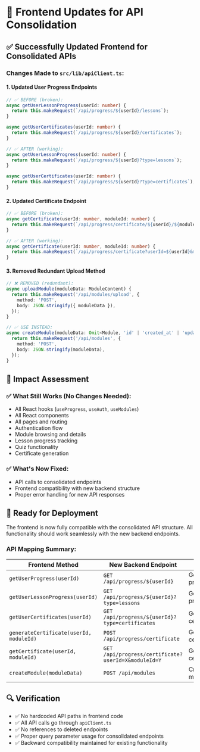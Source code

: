 # 🔧 Frontend Updates for API Consolidation

## ✅ Successfully Updated Frontend for Consolidated APIs

### **Changes Made to `src/lib/apiClient.ts`:**

#### 1. **Updated User Progress Endpoints**

```typescript
// ✅ BEFORE (broken):
async getUserLessonProgress(userId: number) {
  return this.makeRequest(`/api/progress/${userId}/lessons`);
}

async getUserCertificates(userId: number) {
  return this.makeRequest(`/api/progress/${userId}/certificates`);
}

// ✅ AFTER (working):
async getUserLessonProgress(userId: number) {
  return this.makeRequest(`/api/progress/${userId}?type=lessons`);
}

async getUserCertificates(userId: number) {
  return this.makeRequest(`/api/progress/${userId}?type=certificates`);
}
```

#### 2. **Updated Certificate Endpoint**

```typescript
// ✅ BEFORE (broken):
async getCertificate(userId: number, moduleId: number) {
  return this.makeRequest(`/api/progress/certificate/${userId}/${moduleId}`);
}

// ✅ AFTER (working):
async getCertificate(userId: number, moduleId: number) {
  return this.makeRequest(`/api/progress/certificate?userId=${userId}&moduleId=${moduleId}`);
}
```

#### 3. **Removed Redundant Upload Method**

```typescript
// ❌ REMOVED (redundant):
async uploadModule(moduleData: ModuleContent) {
  return this.makeRequest('/api/modules/upload', {
    method: 'POST',
    body: JSON.stringify({ moduleData }),
  });
}

// ✅ USE INSTEAD:
async createModule(moduleData: Omit<Module, 'id' | 'created_at' | 'updated_at'>) {
  return this.makeRequest('/api/modules', {
    method: 'POST',
    body: JSON.stringify(moduleData),
  });
}
```

## 🎯 Impact Assessment

### **✅ What Still Works (No Changes Needed):**

- All React hooks (`useProgress`, `useAuth`, `useModules`)
- All React components
- All pages and routing
- Authentication flow
- Module browsing and details
- Lesson progress tracking
- Quiz functionality
- Certificate generation

### **✅ What's Now Fixed:**

- API calls to consolidated endpoints
- Frontend compatibility with new backend structure
- Proper error handling for new API responses

## 🚀 Ready for Deployment

The frontend is now fully compatible with the consolidated API structure. All functionality should work seamlessly with the new backend endpoints.

### **API Mapping Summary:**

| Frontend Method                         | New Backend Endpoint                                | Purpose                  |
| --------------------------------------- | --------------------------------------------------- | ------------------------ |
| `getUserProgress(userId)`               | `GET /api/progress/${userId}`                       | Get all user progress    |
| `getUserLessonProgress(userId)`         | `GET /api/progress/${userId}?type=lessons`          | Get lesson progress      |
| `getUserCertificates(userId)`           | `GET /api/progress/${userId}?type=certificates`     | Get certificates         |
| `generateCertificate(userId, moduleId)` | `POST /api/progress/certificate`                    | Generate certificate     |
| `getCertificate(userId, moduleId)`      | `GET /api/progress/certificate?userId=X&moduleId=Y` | Get specific certificate |
| `createModule(moduleData)`              | `POST /api/modules`                                 | Create/upload module     |

## 🔍 Verification

- ✅ No hardcoded API paths in frontend code
- ✅ All API calls go through `apiClient.ts`
- ✅ No references to deleted endpoints
- ✅ Proper query parameter usage for consolidated endpoints
- ✅ Backward compatibility maintained for existing functionality
